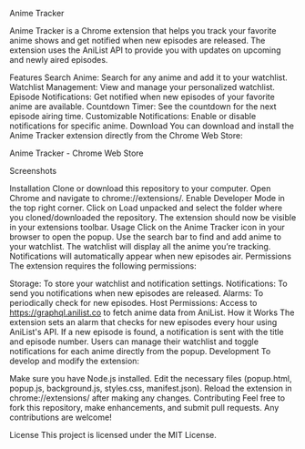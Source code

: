 Anime Tracker

Anime Tracker is a Chrome extension that helps you track your favorite anime shows and get notified when new episodes are released. The extension uses the AniList API to provide you with updates on upcoming and newly aired episodes.

Features
Search Anime: Search for any anime and add it to your watchlist.
Watchlist Management: View and manage your personalized watchlist.
Episode Notifications: Get notified when new episodes of your favorite anime are available.
Countdown Timer: See the countdown for the next episode airing time.
Customizable Notifications: Enable or disable notifications for specific anime.
Download
You can download and install the Anime Tracker extension directly from the Chrome Web Store:

Anime Tracker - Chrome Web Store

Screenshots

Installation
Clone or download this repository to your computer.
Open Chrome and navigate to chrome://extensions/.
Enable Developer Mode in the top right corner.
Click on Load unpacked and select the folder where you cloned/downloaded the repository.
The extension should now be visible in your extensions toolbar.
Usage
Click on the Anime Tracker icon in your browser to open the popup.
Use the search bar to find and add anime to your watchlist.
The watchlist will display all the anime you’re tracking.
Notifications will automatically appear when new episodes air.
Permissions
The extension requires the following permissions:

Storage: To store your watchlist and notification settings.
Notifications: To send you notifications when new episodes are released.
Alarms: To periodically check for new episodes.
Host Permissions: Access to https://graphql.anilist.co to fetch anime data from AniList.
How it Works
The extension sets an alarm that checks for new episodes every hour using AniList's API.
If a new episode is found, a notification is sent with the title and episode number.
Users can manage their watchlist and toggle notifications for each anime directly from the popup.
Development
To develop and modify the extension:

Make sure you have Node.js installed.
Edit the necessary files (popup.html, popup.js, background.js, styles.css, manifest.json).
Reload the extension in chrome://extensions/ after making any changes.
Contributing
Feel free to fork this repository, make enhancements, and submit pull requests. Any contributions are welcome!

License
This project is licensed under the MIT License.
